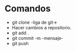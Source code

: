 <h1>
  Comandos
</h1>
<ul>
<li>
git clone -liga de git->
</li>
<li>
Hacer cambios a repositorio.
</li>
<li>
git add .
</li>
<li>
git commit -m -mensaje-
</li>
<li>
git push
</li>
